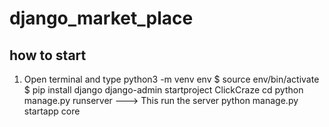 # django_market_place
## how to start 

1. Open terminal and type
     python3 -m venv env
     $ source env/bin/activate
     $ pip install django
     django-admin startproject ClickCraze
     cd <app name>
     python manage.py runserver ---> This run the server
      python manage.py startapp core

   
